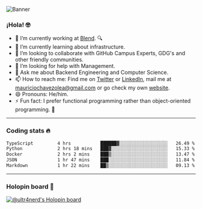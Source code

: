 ![Banner](banner.gif)
### ¡Hola! 🤓

- 🔭 I’m currently working at [Blend](https://blend.com/). 🔍
- 🌱 I’m currently learning about infrastructure.
- 👯 I’m looking to collaborate with GitHub Campus Experts, GDG's and other friendly communities.
- 🤔 I’m looking for help with Management.
- 💬 Ask me about Backend Engineering and Computer Science.
- 📫 How to reach me: Find me on [Twitter](https://twitter.com/ultr4nerd) or [LinkedIn](https://www.linkedin.com/in/ultr4nerd), mail me at [mauriciochavezolea@gmail.com](mailto:mauriciochavezolea@gmail.com) or go check my own [website](https://mauriciochavez.dev).
- 😄 Pronouns: He/him. 
- ⚡ Fun fact: I prefer functional programming rather than object-oriented programming. 🤭
---

### Coding stats 🔥

<!--START_SECTION:waka-->

```txt
TypeScript         4 hrs           ██████▓░░░░░░░░░░░░░░░░░░   26.49 %
Python             2 hrs 18 mins   ███▓░░░░░░░░░░░░░░░░░░░░░   15.33 %
Docker             2 hrs 2 mins    ███▒░░░░░░░░░░░░░░░░░░░░░   13.47 %
JSON               1 hr 47 mins    ███░░░░░░░░░░░░░░░░░░░░░░   11.84 %
Markdown           1 hr 22 mins    ██▒░░░░░░░░░░░░░░░░░░░░░░   09.13 %
```

<!--END_SECTION:waka-->

---

### Holopin board 🦖

[![@ultr4nerd's Holopin board](https://holopin.me/ultr4nerd)](https://holopin.io/@ultr4nerd)
